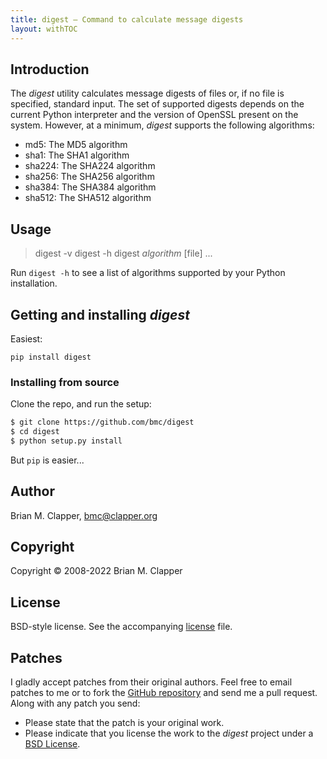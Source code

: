 ```yaml
---
title: digest — Command to calculate message digests
layout: withTOC
---
```


## Introduction

The *digest* utility calculates message digests of files or, if no file is
specified, standard input. The set of supported digests depends on the
current Python interpreter and the version of OpenSSL present on the
system. However, at a minimum, *digest* supports the following algorithms:

* md5: The MD5 algorithm
* sha1: The SHA1 algorithm
* sha224: The SHA224 algorithm
* sha256: The SHA256 algorithm
* sha384: The SHA384 algorithm
* sha512: The SHA512 algorithm

## Usage

> digest -v
> digest -h
> digest *algorithm* \[file\] ...

Run `digest -h` to see a list of algorithms supported by your Python installation.

## Getting and installing *digest*

Easiest:

```
pip install digest
```

### Installing from source

Clone the repo, and run the setup:

```bash
$ git clone https://github.com/bmc/digest
$ cd digest
$ python setup.py install
```

But `pip` is easier...

## Author

Brian M. Clapper, [bmc@clapper.org][]

[bmc@clapper.org]: mailto:bmc@clapper.org

## Copyright

Copyright &copy; 2008-2022 Brian M. Clapper

## License

BSD-style license. See the accompanying [license][] file.

## Patches

I gladly accept patches from their original authors. Feel free to email
patches to me or to fork the [GitHub repository][] and send me a pull
request. Along with any patch you send:

* Please state that the patch is your original work.
* Please indicate that you license the work to the *digest*
  project under a [BSD License][license].

[GitHub repository]: http://github.com/bmc/javaeditline
[license]: license.html
